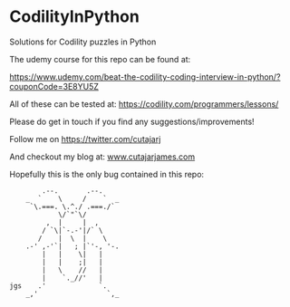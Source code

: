 # CodilityInPython
Solutions for Codility puzzles in Python

The udemy course for this repo can be found at:

https://www.udemy.com/beat-the-codility-coding-interview-in-python/?couponCode=3E8YU5Z

All of these can be tested at:
https://codility.com/programmers/lessons/

Please do get in touch if you find any suggestions/improvements!

Follow me on https://twitter.com/cutajarj

And checkout my blog at: www.cutajarjames.com

Hopefully this is the only bug contained in this repo:
```
        .--.       .--.
    _  `    \     /    `  _
     `\.===. \.^./ .===./`
            \/`"`\/
         ,  |     |  ,
        / `\|`-.-'|/` \
       /    |  \  |    \
    .-' ,-'`|   ; |`'-, '-.
        |   |    \|   | 
        |   |    ;|   |
        |   \    //   |
        |    `._//'   |
jgs    .'             `.
    _,'                 `,_
    
```